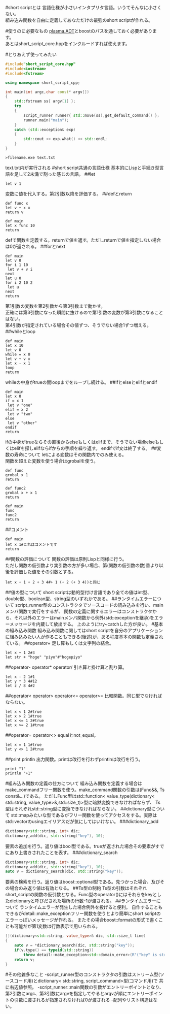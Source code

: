 #short scriptとは
言語仕様が小さいインタプリタ言語。いうてそんなに小さくない。  
組み込み関数を自由に定義してあなただけの最強のshort scriptが作れる。

#使うのに必要なもの
[plasma.ADT](https://github.com/plasma-effect/plasma_adt)とboostのパスを通しておく必要があります。  
あとはshort_script_core.hppをインクルードすれば使えます。

#とりあえず使ってみたい
```cpp
#include"short_script_core.hpp"
#include<iostream>
#include<fstream>

using namespace short_script_cpp;

int main(int argc,char const* argv[])
{
	std::fstream ss{ argv[1] };
	try
    {
		script_runner runner{ std::move(ss),get_default_command() };
		runner.main("main");
	}
	catch (std::exception& exp)
	{
		std::cout << exp.what() << std::endl;
	}
}
```
```
>filename.exe text.txt
```
text.txt内が実行される
#short script共通の言語仕様
基本的にLispと手続き型言語を足して2未満で割った感じの言語。
##let
```
let v 1
```
変数に値を代入する。第2引数以降を評価する。
##defとreturn
```
def func x
let v + x x
return v

def main
let x func 10
return
```
defで関数を定義する。returnで値を返す。ただしreturnで値を指定しない場合は0が返される。
##forとnext
```
def main
let v 0
for i 1 10
 let v + v i
next
let u 0
for i 2 10 2
 let u
next
return
```
第1引数の変数を第2引数から第3引数まで動かす。  
正確には第3引数になった瞬間に抜けるので第1引数の変数が第3引数になることはない。  
第4引数が指定されている場合その値ずつ、そうでない場合1ずつ増える。
##whileとloop
```
def main
let x 10
let v 0
while = x 0
let v + v x
let x - x 1
loop
returm
```
whileの中身がtrueの間loopまでをループし続ける。
##ifとelseとelifとendif
```
def main
let x 0
if = x 1
 let v "one"
elif = x 2
 let v "two"
else
 let v "other"
endif
return
```
ifの中身がtrueならその直後からelseもしくはelifまで、そうでない場合elseもしくはelifを探しelifならifからの手順を繰り返す。
endifでif文は終了する。
##変数の寿命について
letによる変数はその関数内でのみ使える。  
関数を超えた変数を使う場合はgrobalを使う。
```
def func
grobal x 1
return

def func2
grobal x + x 1
return

def main
func
func2
return
```
##コメント
```
def main
let x 1#これはコメントです
return
```
##関数の評価について
関数の評価は原則Lispと同様に行う。  
ただし関数の仮引数より実引数の方が多い場合、第(関数の仮引数の数)番より以後を評価した値をその引数とする。
```
let x + 1 + 2 + 3 4#+ 1 (+ 2 (+ 3 4))と同じ
```
##値の型について
short scriptは動的型付け言語であり全ての値はint型、double型、boolean型、string型のいずれかである。
##ランタイムエラーについて
script_runner型のコンストラクタでソースコードの読み込みを行い、mainメンバ関数で実行をするが、
関数の定義に関するエラーはコンストラクタから、それ以外のエラーはmainメンバ関数から例外(std::exceptionを継承)をエラーメッセージを内蔵して放出する。
上のようにtry~catchした方が良い。
#基本の組み込み関数
組み込み関数に関してはshort scriptを自分のアプリケーションに組み込みたい人が作ることもできる(後述)が、ある程度基本の関数も定義されている。
##operator+
足し算もしくは文字列の結合。 
```
let x + 1 2#3
let str + "hoge" "piyo"#"hogepiyo"
``` 
##operator- operator* operator/
引き算と掛け算と割り算。
```
let x - 2 1#1
let y * 3 4#12
let z / 8 4#2
```
##operator< operator> operator<= operator>= 
比較関数。同じ型でなければならない。
```
let x < 1 2#true
let x > 2 1#true
let x <= 1 2#true
let x >= 2 1#true

```
##operator= operator<>
equalとnot_equal。
```
let x = 1 1#true
let y <> 1 2#true
```
##print println
出力関数。printは改行を行わずprintlnは改行を行う。
```
print "1"
println "+1"
```
#組み込み関数の定義の仕方について
組み込み関数を定義する場合はmake_commandフリー関数を使う。make_command関数の引数は(Func&&, Ts const&...)である。
ただしFunc型はstd::function< value_type(dictionary< std::string, value_type>&,std::size_t)>型に暗黙変換できなければならず、
Ts型はそれぞれstd::string型に変換できなければならない。
##dictionary型について
std::mapみたいな型であるがフリー関数を使ってアクセスをする。実際はstd::vectorのusingエイリアスだが気にしてはいけない。
###dictionary_add
```cpp
dictionary<std::string, int> dic;
dictionary_add(dic, std::string("key"), 10);
```
要素の追加を行う。返り値はbool型である。trueが返された場合その要素がすでにあり上書きされたことを表す。
###dictionary_search
```cpp
dictionary<std::string, int> dic;
dictionary_add(dic, std::string("key"), 10);
auto v = dictionary_search(dic, std::string("key"));
```
要素の検索を行う。返り値はboost::optional型である。見つかった場合、及びその場合のみ返り値は有効となる。
##Ts型の制約
Ts型の引数はそれぞれshort_scriptの関数の仮引数となる。Func型のoperator()にはそれらをkeyとしたdictionaryと呼びだされた場所の行数-1が渡される。
##ランタイムエラーについて
ランタイムエラーが発生した場合例外を投げると便利。
自作することもできるがdetail::make_exceptionフリー関数を使うとより簡単にshort scriptのエラーっぽいメッセージが作れる。
またその場合boost::formatの形式で書くことも可能だが第1変数は行数表示で用いられる。
```cpp
[](dictionary<std::string, value_type>& dic, std::size_t line)
{
    auto v = *dictionary_search(dic, std::string("key"));
    if(v.type() == typeid(std::string))
        throw detail::make_exception<std::domain_error>(R"("key" is string)", line);
    return v;
}
```
#その他雑多なこと
-script_runner型のコンストラクタの引数はストリーム型(ソースコード用)とdictionary< std::string, script_command>型(コマンド用)で
共に右辺値参照。
-script_runner::main関数の引数がエントリーポイントとなり、
第2引数にargc、第3引数にargvを指定してやるとargvが順にエントリーポイントの引数に渡されるが指定されなければ0が渡される
-配列やリスト構造はない。